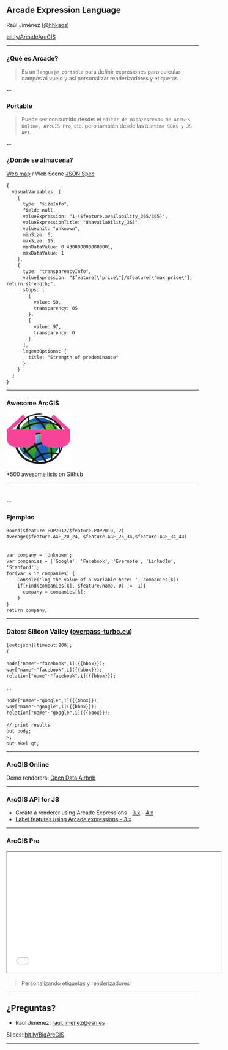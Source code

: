 <!-- .slide: class="title" -->

## Arcade Expression Language
Raúl Jiménez ([@hhkaos](//twitter.com/hhkaos))

[bit.ly/ArcadeArcGIS](http://bit.ly/ArcadeArcGIS)

---

<!-- .slide: class="section" -->

### ¿Qué es Arcade?

> Es un `lenguaje portable` para definir expresiones para calcular campos al vuelo y así personalizar renderizadores y etiquetas

--

### Portable

> Puede ser consumido desde: el `editor de mapa/escenas de ArcGIS Online, ArcGIS Pro`, etc. pero también desde las `Runtime SDKs y JS API`.

--

### ¿Dónde se almacena?

[Web map](https://hhkaos2.maps.arcgis.com/sharing/rest/content/items/b7fa3ffb8b3c4a7a98c9bc1327d7dd84/data?f=json) / Web Scene [JSON Spec](https://developers.arcgis.com/web-map-specification/objects/labelExpressionInfo/)

```
{
  visualVariables: [
    {
      type: "sizeInfo",
      field: null,
      valueExpression: "1-($feature.availability_365/365)",
      valueExpressionTitle: "Unavailability_365",
      valueUnit: "unknown",
      minSize: 6,
      maxSize: 15,
      minDataValue: 0.4300000000000001,
      maxDataValue: 1
    },
    {
      type: "transparencyInfo",
      valueExpression: "$feature[\"price\"]/$feature[\"max_price\"]; return strength;",
      stops: [
        {
          value: 50,
          transparency: 85
        },
        {
          value: 97,
          transparency: 0
        }
      ],
      legendOptions: {
        title: "Strength of predominance"
      }
    }
  ]
}
```

---

<!-- .slide: class="section" -->

### Awesome ArcGIS


[![](imgs/awesome-arcgis2.png)](https://esri-es.github.io/awesome-arcgis/arcgis/arcade/)

+500 [awesome lists](https://github.com/search?utf8=%E2%9C%93&q=topic%3Aawesome-list&type=Repositories) on Github


---

<!-- .slide: class="funciones" -->

#

--

<!-- .slide: class="section" -->

### Ejemplos

```
Round($feature.POP2012/$feature.POP2010, 2)
Average($feature.AGE_20_24, $feature.AGE_25_34,$feature.AGE_34_44)


var company = 'Unknown';
var companies = ['Google', 'Facebook', 'Evernote', 'LinkedIn', 'Stanford'];
for(var k in companies) {
    Console('log the value of a variable here: ', companies[k])    
    if(Find(companies[k], $feature.name, 0) != -1){
      company = companies[k];
    }   
}
return company;
```

---

<!-- .slide: class="section" -->

### Datos: Silicon Valley ([overpass-turbo.eu](http://overpass-turbo.eu/))

```
[out:json][timeout:200];
(

node["name"~"facebook",i]({{bbox}});
way["name"~"facebook",i]({{bbox}});
relation["name"~"facebook",i]({{bbox}});

...

node["name"~"google",i]({{bbox}});
way["name"~"google",i]({{bbox}});
relation["name"~"google",i]({{bbox}});

// print results
out body;
>;
out skel qt;
```

---

<!-- .slide: class="section" -->

### ArcGIS Online

Demo renderers: [Open Data Airbnb](https://hhkaos2.maps.arcgis.com/home/webmap/viewer.html?webmap=b17278b4a3e448ccb44b94e24e56726f)

---

<!-- .slide: class="section" -->

### ArcGIS API for JS

* Create a renderer using Arcade Expressions - [3.x](https://jsbin.com/gobore/edit?html,output) - [4.x](https://jsbin.com/hugilun/edit?html,output)
* [Label features using Arcade expressions - 3.x](https://jsbin.com/vugagit/edit?html,output)

---

<!-- .slide: class="section" -->

### ArcGIS Pro

<iframe src="//hhkaos.github.io/youtube-embed-portion/?v=X6_x3SbTeZU&s=11m23s&e=13m55s&m=true" width="560" height="315"></iframe>

> Personalizando etiquetas y renderizadores

---

<!-- .slide: class="centered" -->

## ¿Preguntas?

* Raúl Jiménez: raul.jimenez@esri.es

Slides: [bit.ly/BigArcGIS](http://bit.ly/BigArcGIS)

---

<!-- .slide: class="end" -->
#
